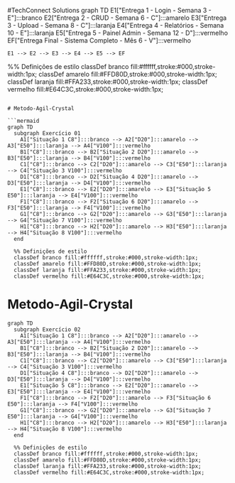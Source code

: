 #TechConnect Solutions
graph TD
    E1["Entrega 1 - Login - Semana 3 - E"]:::branco
    E2["Entrega 2 - CRUD - Semana 6 - C"]:::amarelo
    E3["Entrega 3 - Upload - Semana 8 - C"]:::laranja
    E4["Entrega 4 - Relatórios - Semana 10 - E"]:::laranja
    E5["Entrega 5 - Painel Admin - Semana 12 - D"]:::vermelho
    EF["Entrega Final - Sistema Completo - Mês 6 - V"]:::vermelho

    E1 --> E2 --> E3 --> E4 --> E5 --> EF

%% Definições de estilo
classDef branco fill:#ffffff,stroke:#000,stroke-width:1px;
classDef amarelo fill:#FFD80D,stroke:#000,stroke-width:1px;
classDef laranja fill:#FFA233,stroke:#000,stroke-width:1px;
classDef vermelho fill:#E64C3C,stroke:#000,stroke-width:1px;

```

# Metodo-Agil-Crystal

```mermaid
graph TD
  subgraph Exercício 01
    A1["Situação 1 C8"]:::branco --> A2["D20"]:::amarelo --> A3["E50"]:::laranja --> A4["V100"]:::vermelho
    B1["C8"]:::branco --> B2["Situação 2 D20"]:::amarelo --> B3["E50"]:::laranja --> B4["V100"]:::vermelho
    C1["C8"]:::branco --> C2["D20"]:::amarelo --> C3["E50"]:::laranja --> C4["Situação 3 V100"]:::vermelho
    D1["C8"]:::branco --> D2["Situação 4 D20"]:::amarelo --> D3["E50"]:::laranja --> D4["V100"]:::vermelho
    E1["C8"]:::branco --> E2["D20"]:::amarelo --> E3["Situação 5 E50"]:::laranja --> E4["V100"]:::vermelho
    F1["C8"]:::branco --> F2["Situação 6 D20"]:::amarelo --> F3["E50"]:::laranja --> F4["V100"]:::vermelho
    G1["C8"]:::branco --> G2["D20"]:::amarelo --> G3["E50"]:::laranja --> G4["Situação 7 V100"]:::vermelho
    H1["C8"]:::branco --> H2["D20"]:::amarelo --> H3["E50"]:::laranja --> H4["Situação 8 V100"]:::vermelho
  end

  %% Definições de estilo
  classDef branco fill:#ffffff,stroke:#000,stroke-width:1px;
  classDef amarelo fill:#FFD80D,stroke:#000,stroke-width:1px;
  classDef laranja fill:#FFA233,stroke:#000,stroke-width:1px;
  classDef vermelho fill:#E64C3C,stroke:#000,stroke-width:1px;

```

# Metodo-Agil-Crystal

```mermaid
graph TD
  subgraph Exercício 02
    A1["Situação 1 C8"]:::branco --> A2["D20"]:::amarelo --> A3["E50"]:::laranja --> A4["V100"]:::vermelho
    B1["C8"]:::branco --> B2["Situação 2 D20"]:::amarelo --> B3["E50"]:::laranja --> B4["V100"]:::vermelho
    C1["C8"]:::branco --> C2["D20"]:::amarelo --> C3["E50"]:::laranja --> C4["Situação 3 V100"]:::vermelho
    D1["Situação 4 C8"]:::branco --> D2["D20"]:::amarelo --> D3["E50"]:::laranja --> D4["V100"]:::vermelho
    E1["Situação 5 C8"]:::branco --> E2["D20"]:::amarelo --> E3["E50"]:::laranja --> E4["V100"]:::vermelho
    F1["C8"]:::branco --> F2["D20"]:::amarelo --> F3["Situação 6 E50"]:::laranja --> F4["V100"]:::vermelho
    G1["C8"]:::branco --> G2["D20"]:::amarelo --> G3["Situação 7 E50"]:::laranja --> G4["V100"]:::vermelho
    H1["C8"]:::branco --> H2["D20"]:::amarelo --> H3["E50"]:::laranja --> H4["Situação 8 V100"]:::vermelho
  end

  %% Definições de estilo
  classDef branco fill:#ffffff,stroke:#000,stroke-width:1px;
  classDef amarelo fill:#FFD80D,stroke:#000,stroke-width:1px;
  classDef laranja fill:#FFA233,stroke:#000,stroke-width:1px;
  classDef vermelho fill:#E64C3C,stroke:#000,stroke-width:1px;

```
